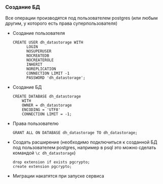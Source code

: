 ### Создание БД
Все операции производятся под пользователем postgres (или любым другим, у которого есть права суперпользователя)
* Создание пользователя 
  ```
  CREATE USER dh_datastorage WITH
       	LOGIN
       	NOSUPERUSER
       	NOCREATEDB
       	NOCREATEROLE
       	INHERIT
       	NOREPLICATION
       	CONNECTION LIMIT -1
       	PASSWORD 'dh_datastorage';
  ```
* Создание БД
  ```
  CREATE DATABASE dh_datastorage
      WITH 
      OWNER = dh_datastorage
      ENCODING = 'UTF8'
      CONNECTION LIMIT = -1;    
  ```
* Права пользователю 
  ```
  GRANT ALL ON DATABASE dh_datastorage TO dh_datastorage;
  ```
* Создать расширение (необходимо подключиться к созданной БД под пользователем postgres, 
  например в psql это можно сделать командой ```\c dh_datastorage```) 
  ```
  drop extension if exists pgcrypto;
  create extension pgcrypto;
  ```
* Миграции накатятся при запуске сервиса